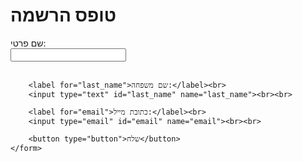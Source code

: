 <!DOCTYPE html>
<html>
<head>
    <meta charset="UTF-8">
    <title>טופס הרשמה</title>
</head>
<body>
    <h1>טופס הרשמה</h1>
    <form>
        <label for="first_name">שם פרטי:</label><br>
        <input type="text" id="first_name" name="first_name"><br><br>
        
        <label for="last_name">שם משפחה:</label><br>
        <input type="text" id="last_name" name="last_name"><br><br>
        
        <label for="email">כתובת מייל:</label><br>
        <input type="email" id="email" name="email"><br><br>
        
        <button type="button">שלח</button>
    </form>
</body>
</html>
